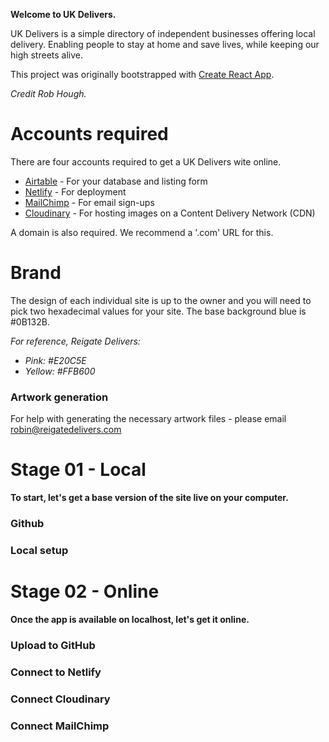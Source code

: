 **Welcome to UK Delivers.**

UK Delivers is a simple directory of independent businesses offering local delivery. Enabling people to stay at home and save lives, while keeping our high streets alive.

This project was originally bootstrapped with [Create React App](https://github.com/facebook/create-react-app).

_Credit Rob Hough._

# Accounts required

There are four accounts required to get a UK Delivers wite online.

* [Airtable](https://airtable.com) - For your database and listing form
* [Netlify](https://www.netlify.com) - For deployment
* [MailChimp](https://mailchimp.com) - For email sign-ups
* [Cloudinary](https://cloudinary.com) - For hosting images on a Content Delivery Network (CDN)

A domain is also required. We recommend a '.com' URL for this.

# Brand

The design of each individual site is up to the owner and you will need to pick two hexadecimal values for your site. The base background blue is #0B132B.

_For reference, Reigate Delivers:_

* _Pink: #E20C5E_
* _Yellow: #FFB600_

### Artwork generation

For help with generating the necessary artwork files - please email [robin@reigatedelivers.com](mailto:robin@reigatedelivers.com)

# Stage 01 - Local

**To start, let's get a base version of the site live on your computer.**

### Github

### Local setup


# Stage 02 - Online

**Once the app is available on localhost, let's get it online.**

### Upload to GitHub

### Connect to Netlify

### Connect Cloudinary

### Connect MailChimp













